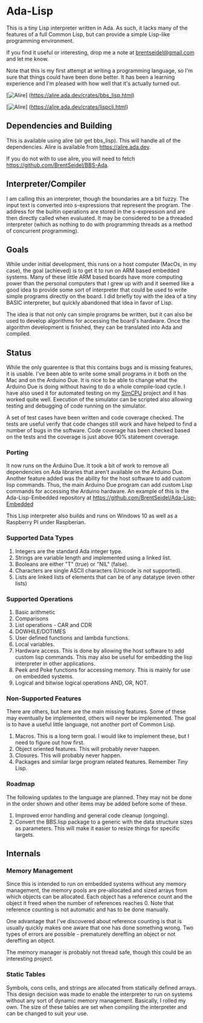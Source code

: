 # Ada-Lisp
This is a tiny Lisp interpreter written in Ada.  As such, it lacks many of the features of
a full Common Lisp, but can provide a simple Lisp-like programming environment.

If you find it useful or interesting, drop me a note at brentseidel@gmail.com and
let me know.

Note that this is my first attempt at writing a programming language, so I'm sure
that things could have been done better.  It has been a learning experience and
I'm pleased with how well that it's actually turned out.


[![Alire](https://img.shields.io/endpoint?url=https://alire.ada.dev/badges/bbs_lisp.json)]
(https://alire.ada.dev/crates/bbs_lisp.html)


[![Alire](https://img.shields.io/endpoint?url=https://alire.ada.dev/badges/lispcli.json)]
(https://alire.ada.dev/crates/lispcli.html)


## Dependencies and Building
This is available using alire (alr get bbs_lisp).  This will handle all
of the dependencies.  Alire is available from https://alire.ada.dev.

If you do not with to use alire, you will need to fetch https://github.com/BrentSeidel/BBS-Ada.

## Interpreter/Compiler
I am calling this an interpreter, though the boundaries are a bit fuzzy.  The input text is
converted into s-expressions that represent the program.  The address for the builtin
operations are stored in the s-expression and are then directly called when evaluated.
It may be considered to be a threaded interpreter (which as nothing to do with programming
threads as a method of concurrent programming).

## Goals
While under initial development, this runs on a host computer (MacOs, in my case), the
goal (achieved) is to get it to run on ARM based embedded systems.  Many of these little
ARM based boards have more computing power than the personal computers that I grew up
with and it seemed like a good idea to provide some sort of interpreter that could be
used to write simple programs directly on the board.  I did briefly toy with the idea
of a tiny BASIC interpreter, but quickly abandoned that idea in favor of Lisp.

The idea is that not only can simple programs be written, but it can also be used to
develop algorithms for accessing the board's hardware.  Once the algorithm development is
finished, they can be translated into Ada and compiled.

## Status

While the only guarentee is that this contains bugs and is missing features, it
is usable.  I've been able to write some small programs in it both on the Mac and
on the Arduino Due.  It is nice to be able to change what the Arduino Due is doing
without having to do a whole compile-load cycle.  I have also used it for automated
testing on my [SimCPU](https://github.com/BrentSeidel/Sim-CPU) project and it has
worked quite well.  Execution of the simulator can be scripted also allowing
testing and debugging of code running on the simulator.

A set of test cases have been written and code coverage checked.  The
tests are useful verify that code changes still work and have helped to
find a number of bugs in the software.  Code coverage has been checked
based on the tests and the coverage is just above 90% statement coverage.

### Porting
It now runs on the Arduino Due.  It took a bit of work to remove all dependencies
on Ada libraries that aren't available on the Arduino Due.  Another feature added
was the ability for the host software to add custom lisp commands.  Thus, the
main Arduino Due program can add custom Lisp commands for accessing the Arduino
hardware.  An example of this is the Ada-Lisp-Embedded repository at
https://github.com/BrentSeidel/Ada-Lisp-Embedded

This Lisp interpreter also builds and runs on Windows 10 as well as a Raspberry
PI under Raspberian.

### Supported Data Types
1. Integers are the standard Ada integer type.
2. Strings are variable length and implemented using a linked list.
3. Booleans are either "T" (true) or "NIL" (false).
4. Characters are single ASCII characters (Unicode is not supported).
5. Lists are linked lists of elements that can be of any datatype (even other lists)

### Supported Operations
1. Basic arithmetic
2. Comparisons
3. List operations - CAR and CDR
4. DOWHILE/DOTIMES
5. User defined functions and lambda functions.
6. Local variables.
7. Hardware access.  This is done by allowing the host software to add custom lisp
commands.  This may also be useful for embedding the lisp interpreter in other
applications.
8. Peek and Poke functions for accessing memory.  This is mainly for use on embedded
systems.
9. Logical and bitwise logical operations AND, OR, NOT.

### Non-Supported Features
There are others, but here are the main missing features.  Some of these may eventually
be implemented, others will never be implemented.  The goal is to have a useful
little language, not another port of Common Lisp.
1. Macros.  This is a long term goal.  I would like to implement these, but I need to
figure out how first.
2. Object oriented features.  This will probably never happen.
3. Closures.  This will probably never happen.
4. Packages and similar large program related features.  Remember *Tiny* Lisp.

### Roadmap
The following updates to the language are planned.  They may not be done in the
order shown and other items may be added before some of these.
1. Improved error handling and general code cleanup (ongoing).
2. Convert the BBS.lisp package to a generic with the data structure sizes as
parameters.  This will make it easier to resize things for specific targets.

## Internals

### Memory Management
Since this is intended to run on embedded systems without any memory management, the memory
pools are pre-allocated and sized arrays from which objects can be allocated.  Each object
has a reference count and the object it freed when the number of references reaches 0.  Note
that reference counting is not automatic and has to be done manually.

One advantage that I've discovered about reference counting is that is usually
quickly makes one aware that one has done something wrong.  Two types of errors
are possible - prematurely dereffing an object or not dereffing an object.

The memory manager is probably not thread safe, though this could be an interesting
project.

### Static Tables
Symbols, cons cells, and strings are allocated from statically defined arrays.  This
design decision was made to enable the interpreter to run on systems without any
sort of dynamic memory management.  Basically, I rolled my own.  The size of these
tables are set when compiling the interpreter and can be changed to suit your use.
